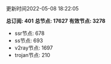 更新时间2022-05-08 18:22:05

**总订阅: 401**
**总节点: 17627**
**有效节点: 3278**
- ssr节点: 678
- ss节点: 693
- v2ray节点: 1697
- trojan节点: 210
